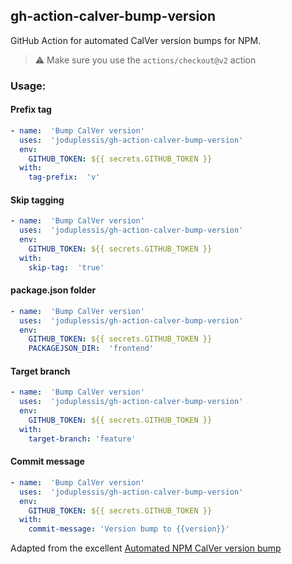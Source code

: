 ## gh-action-calver-bump-version

GitHub Action for automated CalVer version bumps for NPM.

> ⚠️ Make sure you use the `actions/checkout@v2` action

### Usage:

#### Prefix tag
```yaml
- name:  'Bump CalVer version'
  uses:  'joduplessis/gh-action-calver-bump-version'
  env:
    GITHUB_TOKEN: ${{ secrets.GITHUB_TOKEN }}
  with:
    tag-prefix:  'v'
```

#### Skip tagging
```yaml
- name:  'Bump CalVer version'
  uses:  'joduplessis/gh-action-calver-bump-version'
  env:
    GITHUB_TOKEN: ${{ secrets.GITHUB_TOKEN }}
  with:
    skip-tag:  'true'
```

#### package.json folder
```yaml
- name:  'Bump CalVer version'
  uses:  'joduplessis/gh-action-calver-bump-version'
  env:
    GITHUB_TOKEN: ${{ secrets.GITHUB_TOKEN }}
    PACKAGEJSON_DIR:  'frontend'
```

#### Target branch
```yaml
- name:  'Bump CalVer version'
  uses:  'joduplessis/gh-action-calver-bump-version'
  env:
    GITHUB_TOKEN: ${{ secrets.GITHUB_TOKEN }}
  with:
    target-branch: 'feature'
```

#### Commit message
```yaml
- name:  'Bump CalVer version'
  uses:  'joduplessis/gh-action-calver-bump-version'
  env:
    GITHUB_TOKEN: ${{ secrets.GITHUB_TOKEN }}
  with:
    commit-message: 'Version bump to {{version}}'
```

Adapted from the excellent [Automated NPM CalVer version bump](https://github.com/marketplace/actions/automated-npm-calver-version-bump)
